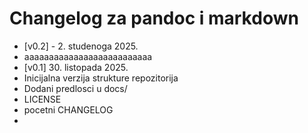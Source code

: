 # Changelog za pandoc i markdown
- [v0.2] - 2. studenoga 2025.
- aaaaaaaaaaaaaaaaaaaaaaaaaa
- [v0.1] 30. listopada 2025. 
- Inicijalna verzija strukture repozitorija
- Dodani predlosci u docs/
- LICENSE
- pocetni CHANGELOG
- 
